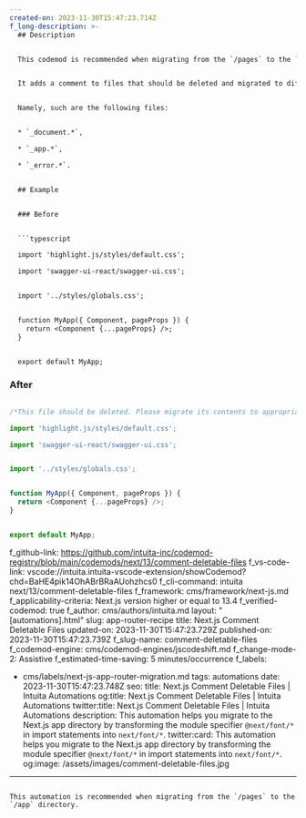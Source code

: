 ```yaml
---
created-on: 2023-11-30T15:47:23.714Z
f_long-description: >-
  ## Description


  This codemod is recommended when migrating from the `/pages` to the `/app` directory.


  It adds a comment to files that should be deleted and migrated to different files during the migration process.


  Namely, such are the following files:


  * `_document.*`,

  * `_app.*`,

  * `_error.*`.


  ## Example


  ### Before


  ```typescript

  import 'highlight.js/styles/default.css';

  import 'swagger-ui-react/swagger-ui.css';


  import '../styles/globals.css';


  function MyApp({ Component, pageProps }) {
  	return <Component {...pageProps} />;
  }


  export default MyApp;

  ```


  ### After


  ```typescript

  /*This file should be deleted. Please migrate its contents to appropriate files*/

  import 'highlight.js/styles/default.css';

  import 'swagger-ui-react/swagger-ui.css';


  import '../styles/globals.css';


  function MyApp({ Component, pageProps }) {
  	return <Component {...pageProps} />;
  }


  export default MyApp;

  ```
f_github-link: https://github.com/intuita-inc/codemod-registry/blob/main/codemods/next/13/comment-deletable-files
f_vs-code-link: vscode://intuita.intuita-vscode-extension/showCodemod?chd=BaHE4pik14OhABrBRaAUohzhcs0
f_cli-command: intuita next/13/comment-deletable-files
f_framework: cms/framework/next-js.md
f_applicability-criteria: Next.js version higher or equal to 13.4
f_verified-codemod: true
f_author: cms/authors/intuita.md
layout: "[automations].html"
slug: app-router-recipe
title: Next.js Comment Deletable Files
updated-on: 2023-11-30T15:47:23.729Z
published-on: 2023-11-30T15:47:23.739Z
f_slug-name: comment-deletable-files
f_codemod-engine: cms/codemod-engines/jscodeshift.md
f_change-mode-2: Assistive
f_estimated-time-saving: 5 minutes/occurrence
f_labels:
  - cms/labels/next-js-app-router-migration.md
tags: automations
date: 2023-11-30T15:47:23.748Z
seo:
  title: Next.js Comment Deletable Files | Intuita Automations
  og:title: Next.js Comment Deletable Files | Intuita Automations
  twitter:title: Next.js Comment Deletable Files | Intuita Automations
  description: This automation helps you migrate to the Next.js app directory by
    transforming the module specifier `@next/font/*` in import statements into
    `next/font/*`.
  twitter:card: This automation helps you migrate to the Next.js app directory by
    transforming the module specifier `@next/font/*` in import statements into
    `next/font/*`.
  og:image: /assets/images/comment-deletable-files.jpg
---
```

This automation is recommended when migrating from the `/pages` to the `/app` directory.